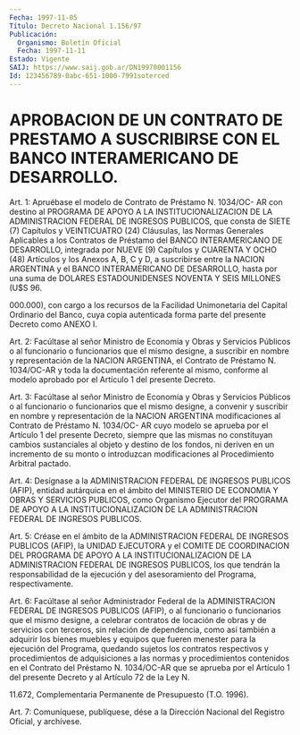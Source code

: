 ```yaml
---
Fecha: 1997-11-05
Título: Decreto Nacional 1.156/97
Publicación:
  Organismo: Boletín Oficial
  Fecha: 1997-11-11
Estado: Vigente
SAIJ: https://www.saij.gob.ar/DN19970001156
Id: 123456789-0abc-651-1000-7991soterced
---
```

# APROBACION DE UN CONTRATO DE PRESTAMO A SUSCRIBIRSE CON EL BANCO INTERAMERICANO DE DESARROLLO.

<a id="1"></a>
Art. 1: Apruébase el modelo de  Contrato de Préstamo N. 1034/OC- AR con destino al PROGRAMA DE APOYO A LA INSTITUCIONALIZACION DE LA ADMINISTRACION FEDERAL DE INGRESOS PUBLICOS,  que  consta  de SIETE (7)  Capítulos  y VEINTICUATRO (24) Cláusulas, las Normas Generales Aplicables a los  Contratos de Préstamo del BANCO INTERAMERICANO DE DESARROLLO, integrada  por  NUEVE  (9)  Capítulos y CUARENTA Y OCHO (48) Artículos y los Anexos A, B, C y D,  a  suscribirse  entre  la NACION ARGENTINA y el BANCO INTERAMERICANO DE DESARROLLO, hasta por una suma de DOLARES ESTADOUNIDENSES NOVENTA Y SEIS MILLONES (U$S 96.

000.000), con cargo a los recursos de la Facilidad Unimonetaria del Capital Ordinario del Banco, cuya copia autenticada forma parte del presente Decreto como ANEXO I.

<a id="2"></a>
Art.  2: Facúltase  al  señor  Ministro  de  Economía  y Obras y Servicios  Públicos  o  al  funcionario o funcionarios que el mismo designe,  a  suscribir en nombre  y  representación  de  la  NACION ARGENTINA, el  Contrato  de  Préstamo  N. 1034/OC-AR  y  toda  la documentación referente  al  mismo, conforme al modelo aprobado por el Artículo 1 del presente Decreto.

<a id="3"></a>
Art.  3:  Facúltase  al señor Ministro  de  Economía  y  Obras  y Servicios Públicos o al  funcionario  o  funcionarios  que el mismo designe,  a convenir y suscribir en nombre y representación  de  la NACION ARGENTINA  modificaciones al Contrato de Préstamo N. 1034/OC- AR cuyo modelo se aprueba por el Artículo  1  del presente Decreto, siempre  que  las  mismas  no  constituyan cambios sustanciales  al objeto y destino de los fondos,  ni  deriven en un incremento de su monto  o  introduzcan  modificaciones  al   Procedimiento  Arbitral pactado.

<a id="4"></a>
Art. 4: Desígnase a la ADMINISTRACION FEDERAL DE INGRESOS PUBLICOS (AFIP), entidad autárquica en el ámbito del  MINISTERIO DE ECONOMIA Y OBRAS Y SERVICIOS PUBLICOS, como Organismo Ejecutor  del PROGRAMA DE  APOYO A LA INSTITUCIONALIZACION DE LA ADMINISTRACION FEDERAL DE INGRESOS PUBLICOS.

<a id="5"></a>
Art.  5: Créase  en  el  ámbito  de la ADMINISTRACION FEDERAL DE INGRESOS  PUBLICOS  (AFIP),  la UNIDAD EJECUTORA  y  el  COMITE  DE COORDINACION DEL PROGRAMA DE APOYO A LA INSTITUCIONALIZACION DE LA ADMINISTRACION FEDERAL DE INGRESOS PUBLICOS,  los  que  tendrán  la responsabilidad  de  la ejecución y del asesoramiento del Programa, respectivamente.

<a id="6"></a>
Art. 6: Facúltase al señor Administrador Federal de la ADMINISTRACION FEDERAL DE INGRESOS PUBLICOS (AFIP), o al funcionario  o  funcionarios  que  el  mismo  designe,  a  celebrar contratos de locación  de  obras  y  de servicios con terceros, sin relación de dependencia, como así también  a  adquirir  los  bienes muebles  y  equipos  que  fueren  menester  para  la  ejecución del Programa, quedando sujetos los contratos respectivos y procedimientos  de  adquisiciones  a  las  normas  y procedimientos contenidos en el Contrato del Préstamo N. 1034/OC-AR  que se aprueba por el Artículo 1 del presente Decreto y al Artículo 72 de la Ley N.

11.672,  Complementaria  Permanente  de  Presupuesto  (T.O.   1996).

<a id="7"></a>
Art.  7: Comuníquese, publíquese, dése a la Dirección Nacional  del Registro  Oficial,  y  archívese.